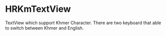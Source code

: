 HRKmTextView
============

TextView which support Khmer Character. There are two keyboard that able to switch between Khmer and English.
